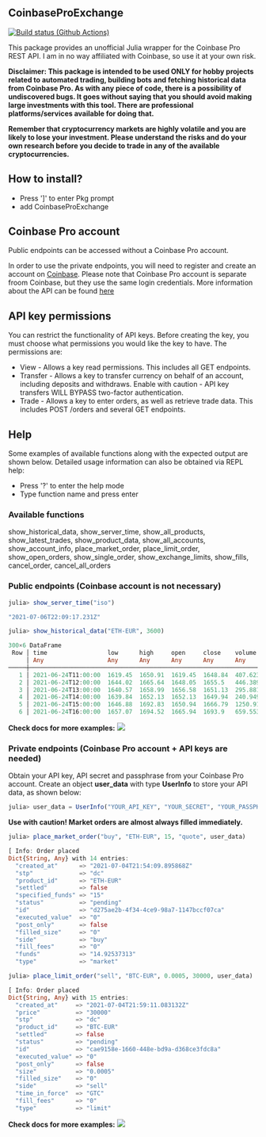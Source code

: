 ## CoinbaseProExchange

[![Build status (Github Actions)](https://github.com/vnegi10/CoinbaseProExchange.jl/workflows/CI/badge.svg)](https://github.com/vnegi10/CoinbaseProExchange.jl/actions)

This package provides an unofficial Julia wrapper for the Coinbase Pro REST API. I am in no way affiliated with Coinbase, so use it at your own risk.

**Disclaimer: This package is intended to be used ONLY for hobby projects related to automated trading, building bots and fetching historical data from Coinbase Pro. As with any piece of code, there is a possibility of undiscovered bugs. It goes without saying that you should avoid making large investments with this tool. There are professional platforms/services available for doing that.**

**Remember that cryptocurrency markets are highly volatile and you are likely to lose your investment. Please understand the risks and do your own research before you decide to trade in any of the available cryptocurrencies.**

## How to install?

* Press ']' to enter Pkg prompt
* add CoinbaseProExchange

## Coinbase Pro account

Public endpoints can be accessed without a Coinbase Pro account.

In order to use the private endpoints, you will need to register and create an account on [Coinbase](https://www.coinbase.com/). Please note that Coinbase Pro account is separate froom Coinbase, but they use the same login credentials. More information about the API can be found [here](https://docs.pro.coinbase.com/#api)

## API key permissions

You can restrict the functionality of API keys. Before creating the key, you must choose what permissions you would like the key to have. The permissions are:

* View - Allows a key read permissions. This includes all GET endpoints.
* Transfer - Allows a key to transfer currency on behalf of an account, including deposits and   withdraws. Enable with caution - API key transfers WILL BYPASS two-factor authentication.
* Trade - Allows a key to enter orders, as well as retrieve trade data. This includes POST /orders and several GET endpoints.

## Help

Some examples of available functions along with the expected output are shown below. Detailed usage information can also be obtained via REPL help:
* Press '?' to enter the help mode
* Type function name and press enter

### Available functions

show_historical_data, show_server_time, show_all_products, show_latest_trades, show_product_data, show_all_accounts, show_account_info, place_market_order, place_limit_order, show_open_orders, show_single_order, show_exchange_limits, show_fills, cancel_order, cancel_all_orders

### Public endpoints (Coinbase account is not necessary)

```julia
julia> show_server_time("iso")

"2021-07-06T22:09:17.231Z"
```

```julia
julia> show_historical_data("ETH-EUR", 3600)

300×6 DataFrame
 Row │ time                 low      high     open     close    volume  
     │ Any                  Any      Any      Any      Any      Any     
─────┼──────────────────────────────────────────────────────────────────
   1 │ 2021-06-24T11:00:00  1619.45  1650.91  1619.45  1648.84  407.623
   2 │ 2021-06-24T12:00:00  1644.02  1665.64  1648.05  1655.5   446.389
   3 │ 2021-06-24T13:00:00  1640.57  1658.99  1656.58  1651.13  295.881
   4 │ 2021-06-24T14:00:00  1639.84  1652.13  1652.13  1649.94  240.949
   5 │ 2021-06-24T15:00:00  1646.88  1692.83  1650.94  1666.79  1250.91
   6 │ 2021-06-24T16:00:00  1657.07  1694.52  1665.94  1693.9   659.553
```

**Check docs for more examples:** [![](https://img.shields.io/badge/docs-stable-blue.svg)](https://vnegi10.github.io/CoinbaseProExchange.jl/stable)

### Private endpoints (Coinbase Pro account + API keys are needed)

Obtain your API key, API secret and passphrase from your Coinbase Pro account. Create an object **user_data** with type **UserInfo** to store your API data, as shown below:

```julia
julia> user_data = UserInfo("YOUR_API_KEY", "YOUR_SECRET", "YOUR_PASSPHRASE")
```

**Use with caution! Market orders are almost always filled immediately.**

```julia
julia> place_market_order("buy", "ETH-EUR", 15, "quote", user_data)

[ Info: Order placed
Dict{String, Any} with 14 entries:
  "created_at"      => "2021-07-04T21:54:09.895868Z"
  "stp"             => "dc"
  "product_id"      => "ETH-EUR"
  "settled"         => false
  "specified_funds" => "15"
  "status"          => "pending"
  "id"              => "d275ae2b-4f34-4ce9-98a7-1147bccf07ca"
  "executed_value"  => "0"
  "post_only"       => false
  "filled_size"     => "0"
  "side"            => "buy"
  "fill_fees"       => "0"
  "funds"           => "14.92537313"
  "type"            => "market"
```

```julia
julia> place_limit_order("sell", "BTC-EUR", 0.0005, 30000, user_data)

[ Info: Order placed
Dict{String, Any} with 15 entries:
  "created_at"     => "2021-07-04T21:59:11.083132Z"
  "price"          => "30000"
  "stp"            => "dc"
  "product_id"     => "BTC-EUR"
  "settled"        => false
  "status"         => "pending"
  "id"             => "cae9158e-1660-448e-bd9a-d368ce3fdc8a"
  "executed_value" => "0"
  "post_only"      => false
  "size"           => "0.0005"
  "filled_size"    => "0"
  "side"           => "sell"
  "time_in_force"  => "GTC"
  "fill_fees"      => "0"
  "type"           => "limit"
```

**Check docs for more examples:** [![](https://img.shields.io/badge/docs-stable-blue.svg)](https://vnegi10.github.io/CoinbaseProExchange.jl/stable)













